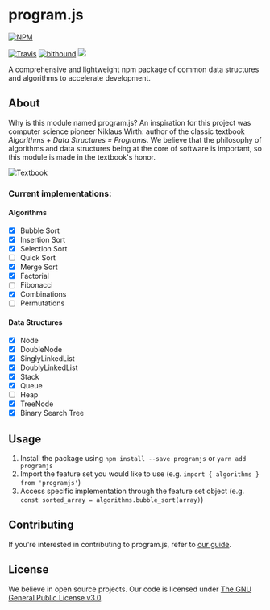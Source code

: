 # program.js
[![NPM](https://nodei.co/npm/programjs.png?mini=true)](https://nodei.co/npm/programjs/)

[![Travis](https://travis-ci.org/eloreprojects/programjs.svg?branch=master)](https://travis-ci.org/eloreprojects/programjs) 
[![bithound](https://img.shields.io/bithound/code/github/eloreprojects/programjs.svg)](https://www.bithound.io/github/eloreprojects/programjs/master)
[![](https://img.shields.io/badge/gary-approved-11999E.svg)](http://elore.io)

A comprehensive and lightweight npm package of common data structures and algorithms to accelerate development.

## About
Why is this module named program.js? An inspiration for this project was computer science pioneer Niklaus Wirth: author of the classic textbook *Algorithms + Data Structures = Programs*. We believe that the philosophy of algorithms and data structures being at the core of software is important, so this module is made in the textbook's honor.

![Textbook](https://upload.wikimedia.org/wikipedia/en/9/90/Algorithms_%2B_Data_Structures.jpg)

### Current implementations:

#### Algorithms
- [x] Bubble Sort
- [x] Insertion Sort
- [x] Selection Sort
- [ ] Quick Sort
- [x] Merge Sort
- [x] Factorial
- [ ] Fibonacci
- [x] Combinations
- [ ] Permutations

#### Data Structures
- [x] Node
- [x] DoubleNode
- [x] SinglyLinkedList
- [x] DoublyLinkedList
- [x] Stack
- [x] Queue
- [ ] Heap
- [x] TreeNode
- [x] Binary Search Tree

## Usage
1. Install the package using `npm install --save programjs` or `yarn add programjs`
2. Import the feature set you would like to use (e.g. `import { algorithms } from 'programjs'`)
3. Access specific implementation through the feature set object (e.g. `const sorted_array = algorithms.bubble_sort(array)`)

## Contributing
If you're interested in contributing to program.js, refer to [our guide](https://github.com/eloreprojects/programjs/blob/master/CONTRIBUTING.md).

## License
We believe in open source projects. Our code is licensed under [The GNU General Public License v3.0](https://www.gnu.org/licenses/gpl-3.0.en.html).

